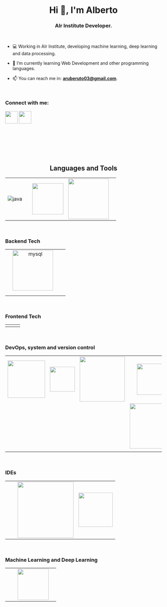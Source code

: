 <h1 align="center">Hi 👋, I'm Alberto</h1>
<h3 align="center">AIr Institute Developer.</h3>

<br>

<!-- <p align="right"> <h3>Profile Views :-</h3> <img src="https://komarev.com/ghpvc/?username=adam-pw&label=Profile%20views&color=0e75b6&style=flat" 
    alt="adam-pw" /> 
  </p>

<br>
-->
<!-- <p><img align="right" src="https://github.com/Adam-pw/Adam-pw/blob/main/animation_500_kxa883sd.gif" alt="gif" /></p> -->


- ‍💻 Working in AIr Institute, developing machine learning, deep learning and data processing.

- 🌱 I’m currently learning Web Development and other programming languages.

- 📫 You can reach me in: **aruberuto03@gmail.com**.

<br>

<h3 align="left">Connect with me:</h3>
  <a href="https://www.linkedin.com/in/alberto-rodr%C3%ADguez-p%C3%A9rez-876083268/" target="blank"><img align="center"
      src="https://raw.githubusercontent.com/rahuldkjain/github-profile-readme-generator/master/src/images/icons/Social/linked-in-alt.svg"
      alt="" height="40" width="40" /></a>
  <a href="https://www.instagram.com/albertorompeventanas/" target="blank"><img align="center"
      src="https://th.bing.com/th/id/R.735dda68880a385ce8cc5be4f3c5fcd6?rik=qSxRw2lCZYy9Mw&riu=http%3a%2f%2fpngimg.com%2fuploads%2finstagram%2finstagram_PNG11.png&ehk=QVCbfkCKi8pJLF08bRkS%2fLeMqLTnJQf402WRaIdN6jE%3d&risl=&pid=ImgRaw&r=0"
      alt="" height="40" width="40" /></a>


<br>
<br>
<br>
<br>
<!-- <br>
<br>
<br> -->
<br>
<br>
<br>

<h2 align="center">Languages and Tools</h2>
<table border="0">
  <tr>
    <td align="center"><img src="https://www.vectorlogo.zone/logos/java/java-ar21.svg" alt="java"></td>
    <td align="center"><img src="https://www.vectorlogo.zone/logos/python/python-horizontal.svg" alt="" width=""></td>
    <td align="center"><img src="https://i1.wp.com/filipjaniszewski.com/wp-content/uploads/2016/12/C-PNG-Clipart.png?fit=550%2C380" alt="" width="100"></td>
    <td align="center"><img src="https://www.vectorlogo.zone/logos/javascript/javascript-horizontal.svg" alt="" width="130"></td>
    <td align="center"><img src="https://www.vectorlogo.zone/logos/typescriptlang/typescriptlang-ar21.svg" alt="" width=""></td>
  </tr>
</table>

<br>
<h3 align="left">Backend Tech</h3>
<table border="0">
  <tr>
    <td align="center"><img src="https://www.vectorlogo.zone/logos/hibernate/hibernate-ar21.svg" alt="" width=""></td>
    <td align="center"><img src="https://www.vectorlogo.zone/logos/mysql/mysql-horizontal.svg" alt="mysql" width="130"></td>
    <td align="center"><img src="https://www.vectorlogo.zone/logos/firebase/firebase-ar21.svg" alt="" width=""></td>
    <td align="center"><img src="https://www.vectorlogo.zone/logos/sqlite/sqlite-ar21.svg" alt="" width=""></td>
  </tr>
  <tr>
    <td align="center"><img src="https://www.vectorlogo.zone/logos/npmjs/npmjs-ar21.svg" alt="" width=""></td>
    <td align="center"><img src="https://www.vectorlogo.zone/logos/nodejs/nodejs-horizontal.svg" alt="" width=""></td>
    <td align="center"><img src="https://www.vectorlogo.zone/logos/apache_maven/apache_maven-ar21.svg" alt="" width=""></td>
    <td align="center"><img src="https://www.vectorlogo.zone/logos/gradle/gradle-ar21.svg" alt="" width=""></td>
  </tr>
  <tr>
    <td align="center"><img src="https://www.vectorlogo.zone/logos/android/android-ar21.svg" alt="" width=""></td>
  </tr>
</table>

<br>
<h3 align="left">Frontend Tech</h3>
<table border="0">
  <tr>
    <td align="center"><img src="https://www.vectorlogo.zone/logos/w3_html5/w3_html5-ar21.svg" alt="" width=""></td>
    <td align="center"><img src="https://www.vectorlogo.zone/logos/w3_css/w3_css-ar21.svg" alt="" width=""></td>
    <td align="center"><img src="https://www.vectorlogo.zone/logos/vuejs/vuejs-ar21.svg" alt="" width=""></td>
  </tr>
</table>

<br>
<h3 align="left">DevOps, system and version control</h3>
<table border="0">
  <tr>
    <td align="center"><img src="https://api.octoperf.com/doc/monitoring/create-connection/microsoft-windows/img/windows-logo.png" alt="" width="120"></td>
    <td align="center"><img src="https://upload.vectorlogo.zone/logos/microsoft_powershell/images/1ba9f345-6513-4bef-a85e-4636d21b98b7.svg" alt="" width="80"></td>
    <td align="center"><img src="https://www.vectorlogo.zone/logos/linux/linux-ar21.svg" alt="" width="145"></td>
    <td align="center"><img src="https://www.vectorlogo.zone/logos/gnu_bash/gnu_bash-official.svg" alt="" width="100"></td>
  </tr>
  <tr>
    <td align="center"><img src="https://www.vectorlogo.zone/logos/git-scm/git-scm-ar21.svg" alt="" width=""></td>
    <td align="center"><img src="https://www.vectorlogo.zone/logos/github/github-ar21.svg" alt="" width=""></td>
    <td align="center"><img src="https://www.vectorlogo.zone/logos/gitlab/gitlab-ar21.svg" alt="" width=""></td>
    <td align="center"><img src="https://www.vectorlogo.zone/logos/giteaio/giteaio-ar21.svg" alt="" width="145"></td>
  </tr>
  <tr>
    <td align="center"><img src="https://www.vectorlogo.zone/logos/getpostman/getpostman-ar21.svg" alt="" width=""></td>
    <td align="center"><img src="https://www.vectorlogo.zone/logos/jenkins/jenkins-ar21.svg" alt="" width=""></td>
    <td align="center"><img src="https://www.vectorlogo.zone/logos/docker/docker-ar21.svg" alt="" width=""></td>
  </tr>
</table>


<br>
<h3 align="left">IDEs</h3>
<table border="0">
  <tr>
    <td align="center"><img src="https://www.vectorlogo.zone/logos/visualstudio_code/visualstudio_code-ar21.svg" alt="" width=""></td>
    <td align="center"><img src="https://www.vectorlogo.zone/logos/jetbrains/jetbrains-ar21.svg" alt="" width=""></td>
    <td align="center"><img src="https://www.andreszsogon.com/wp-content/uploads/logo_apache_netbeans_cordova-300x94.png" alt="" width="180"></td>
    <td align="center"><img src="https://th.bing.com/th/id/R.99f307973d55dadbdd26425b722e5430?rik=13HLP0n%2f5OVc0w&riu=http%3a%2f%2feclipse.org%2forg%2fartwork%2fimages%2feclipse_ide_logo.png&ehk=IF9%2bgPNa68PTjpSC3ngwZBPnRE9T%2bQDHjFhspI54zCs%3d&risl=&pid=ImgRaw&r=0" alt="" width="110"></td>
  </tr>
</table>

<br>
<h3 align="left">Machine Learning and Deep Learning</h3>
<table border="0">
  <tr>
    <td align="center"><img src="https://www.vectorlogo.zone/logos/tensorflow/tensorflow-ar21.svg" alt="" width=""></td>
    <td align="center"><img src="https://www.vectorlogo.zone/logos/pytorch/pytorch-ar21.svg" alt="" width=""></td>
    <td align="center"><img src="https://upload.vectorlogo.zone/logos/pydata_pandas/images/3379b038-0796-45fe-8467-3fba66c10b70.svg" alt="" width="100"></td>
    <td align="center"><img src="https://www.vectorlogo.zone/logos/numpy/numpy-ar21.svg" alt="" width=""></td>
  </tr>
</table>
<br>


<!-- <h3>Statistical Data :-</h3>
<p><img align="center"
    src="https://github-readme-stats.vercel.app/api/top-langs?username=adam-pw&show_icons=true&locale=en&bg_color=0d1117&text_color=ffffff&layout=compact"
    alt="adam-pw" 
    bg_color=#808080/></p>

<br>

<p>&nbsp;<img align="center" src="https://github-readme-stats.vercel.app/api?username=adam-pw&show_icons=true&locale=en&bg_color=0d1117&text_color=ffffff&repo=convoychat"
    alt="adam-pw" /></p>

<br>

<p><img align="center" src="https://github-readme-streak-stats.herokuapp.com/?user=Adam-pw&theme=dark&background=0d1117&date_format=M%20j%5B%2C%20Y%5D" alt="adam-pw" /></p>
      
<p align="left"> <a href="https://twitter.com/" target="blank"><img
      src="https://img.shields.io/twitter/follow/?logo=twitter&style=for-the-badge" alt="" /></a> </p> -->
